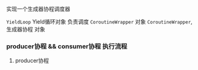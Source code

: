 实现一个生成器协程调度器

`YieldLoop` Yield循环对象 负责调度 `CoroutineWrapper` 对象
`CoroutineWrapper`, 生成器协程 对象


### producer协程 && consumer协程 执行流程

1. producer协程